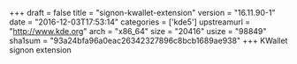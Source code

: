 +++
draft = false
title = "signon-kwallet-extension"
version = "16.11.90-1"
date = "2016-12-03T17:53:14"
categories = ['kde5']
upstreamurl = "http://www.kde.org"
arch = "x86_64"
size = "20416"
usize = "98849"
sha1sum = "93a24bfa96a0eac26342327896c8bcb1689ae938"
+++
KWallet signon extension